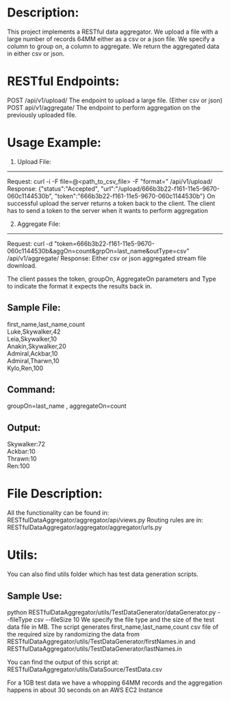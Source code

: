 Description:
============

This project implements a RESTful data aggregator. We upload a file with a large number of records 64MM either as a csv or a json file.
We specify a column to group on, a column to aggregate. We return the aggregated data in either csv or json. 

RESTful Endpoints:
================
POST /api/v1/upload/ The endpoint to upload a large file. (Either csv or json)
POST api/v1/aggregate/ The endpoint to perform aggregation on the previously uploaded file.

Usage Example:
==============

1. Upload File:
---------------
  Request:    curl -i -F file=@<path_to_csv_file> -F "format=<csv or json>" <host>/api/v1/upload/
  Response:   {"status":"Accepted",
               "url":"/upload/666b3b22-f161-11e5-9670-060c1144530b",
               "token":"666b3b22-f161-11e5-9670-060c1144530b"}
  On successful upload the server returns a token back to the client. The client has to send a token to the server when it wants to perform aggregation

2. Aggregate File:
-----------------
  Request:   curl -d "token=666b3b22-f161-11e5-9670-060c1144530b&aggOn=count&grpOn=last_name&outType=csv" <host>/api/v1/aggregate/
  Response:  Either csv or json aggregated stream file download.

  The client passes the token, groupOn, AggregateOn parameters and Type to indicate the format it expects the results back in.


  Sample File:
  ------------
  first_name,last_name,count<br>
  Luke,Skywalker,42<br>
  Leia,Skywalker,10<br>
  Anakin,Skywalker,20<br>
  Admiral,Ackbar,10<br>
  Admiral,Tharwn,10<br>
  Kylo,Ren,100<br>
  
  Command:
  -------
  groupOn=last_name , aggregateOn=count
  
  Output:
  -------
  Skywalker:72<br>
  Ackbar:10<br>
  Thrawn:10<br>
  Ren:100


File Description:
==================
All the functionality can be found in: RESTfulDataAggregator/aggregator/api/views.py
Routing rules are in: RESTfulDataAggregator/aggregator/aggregator/urls.py

Utils:
======
You can also find utils folder which has test data generation scripts.

Sample Use:
-----------

python RESTfulDataAggregator/utils/TestDataGenerator/dataGenerator.py --fileType csv --fileSize 10
We specify the file type and the size of the test data file in MB. The script generates first_name,last_name,count csv file
of the required size by randomizing the data from 
RESTfulDataAggregator/utils/TestDataGenerator/firstNames.in and
RESTfulDataAggregator/utils/TestDataGenerator/lastNames.in

You can find the output of this script at: RESTfulDataAggregator/utils/DataSource/TestData.csv

For a 1GB test data we have a whopping 64MM records and the aggregation happens in about 30 seconds on an AWS EC2 Instance

